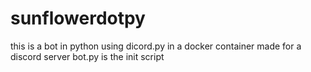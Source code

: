 # sunflowerdotpy
this is a bot in python using dicord.py in a docker container made for a discord server
bot.py is the init script
